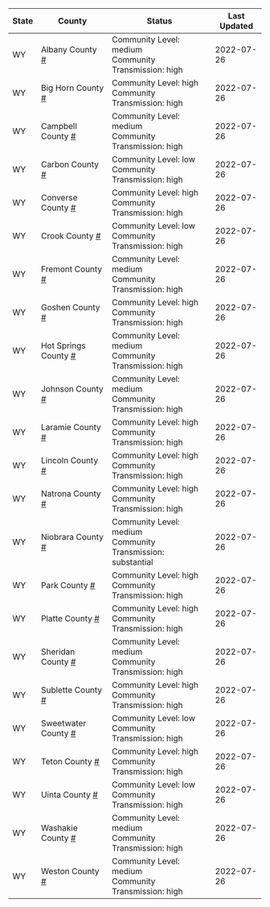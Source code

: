 State | County | Status | Last Updated
--- | --- | --- | --- 
WY | Albany County <a href="#albany_county">#</a> | <a name="albany_county"></a>Community Level: medium<br/>Community Transmission: high | 2022-07-26
WY | Big Horn County <a href="#big_horn_county">#</a> | <a name="big_horn_county"></a>Community Level: high<br/>Community Transmission: high | 2022-07-26
WY | Campbell County <a href="#campbell_county">#</a> | <a name="campbell_county"></a>Community Level: medium<br/>Community Transmission: high | 2022-07-26
WY | Carbon County <a href="#carbon_county">#</a> | <a name="carbon_county"></a>Community Level: low<br/>Community Transmission: high | 2022-07-26
WY | Converse County <a href="#converse_county">#</a> | <a name="converse_county"></a>Community Level: high<br/>Community Transmission: high | 2022-07-26
WY | Crook County <a href="#crook_county">#</a> | <a name="crook_county"></a>Community Level: low<br/>Community Transmission: high | 2022-07-26
WY | Fremont County <a href="#fremont_county">#</a> | <a name="fremont_county"></a>Community Level: medium<br/>Community Transmission: high | 2022-07-26
WY | Goshen County <a href="#goshen_county">#</a> | <a name="goshen_county"></a>Community Level: high<br/>Community Transmission: high | 2022-07-26
WY | Hot Springs County <a href="#hot_springs_county">#</a> | <a name="hot_springs_county"></a>Community Level: medium<br/>Community Transmission: high | 2022-07-26
WY | Johnson County <a href="#johnson_county">#</a> | <a name="johnson_county"></a>Community Level: medium<br/>Community Transmission: high | 2022-07-26
WY | Laramie County <a href="#laramie_county">#</a> | <a name="laramie_county"></a>Community Level: high<br/>Community Transmission: high | 2022-07-26
WY | Lincoln County <a href="#lincoln_county">#</a> | <a name="lincoln_county"></a>Community Level: high<br/>Community Transmission: high | 2022-07-26
WY | Natrona County <a href="#natrona_county">#</a> | <a name="natrona_county"></a>Community Level: high<br/>Community Transmission: high | 2022-07-26
WY | Niobrara County <a href="#niobrara_county">#</a> | <a name="niobrara_county"></a>Community Level: medium<br/>Community Transmission: substantial | 2022-07-26
WY | Park County <a href="#park_county">#</a> | <a name="park_county"></a>Community Level: high<br/>Community Transmission: high | 2022-07-26
WY | Platte County <a href="#platte_county">#</a> | <a name="platte_county"></a>Community Level: high<br/>Community Transmission: high | 2022-07-26
WY | Sheridan County <a href="#sheridan_county">#</a> | <a name="sheridan_county"></a>Community Level: medium<br/>Community Transmission: high | 2022-07-26
WY | Sublette County <a href="#sublette_county">#</a> | <a name="sublette_county"></a>Community Level: high<br/>Community Transmission: high | 2022-07-26
WY | Sweetwater County <a href="#sweetwater_county">#</a> | <a name="sweetwater_county"></a>Community Level: low<br/>Community Transmission: high | 2022-07-26
WY | Teton County <a href="#teton_county">#</a> | <a name="teton_county"></a>Community Level: high<br/>Community Transmission: high | 2022-07-26
WY | Uinta County <a href="#uinta_county">#</a> | <a name="uinta_county"></a>Community Level: low<br/>Community Transmission: high | 2022-07-26
WY | Washakie County <a href="#washakie_county">#</a> | <a name="washakie_county"></a>Community Level: medium<br/>Community Transmission: high | 2022-07-26
WY | Weston County <a href="#weston_county">#</a> | <a name="weston_county"></a>Community Level: medium<br/>Community Transmission: high | 2022-07-26
